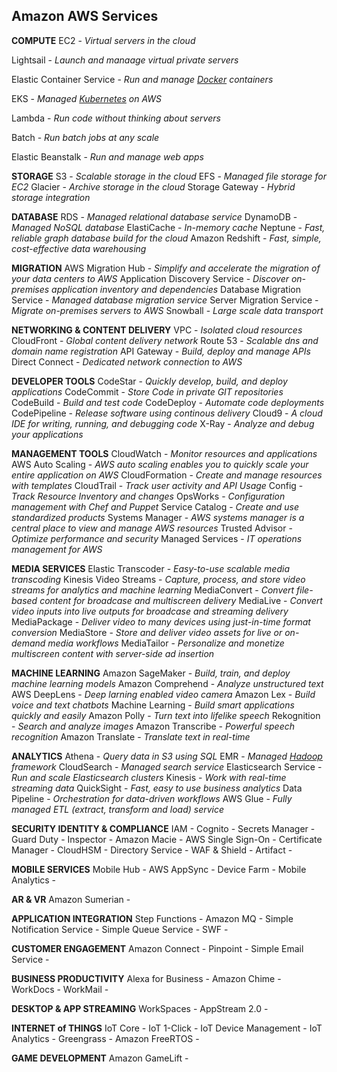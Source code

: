 ## Amazon AWS Services

**COMPUTE**
EC2 - *Virtual servers in the cloud*

Lightsail - *Launch and manaage virtual private servers*

Elastic Container Service - *Run and manage [Docker](https://www.docker.com/) containers*

EKS - *Managed [Kubernetes](https://kubernetes.io/) on AWS*

Lambda - *Run code without thinking about servers*

Batch - *Run batch jobs at any scale*

Elastic Beanstalk - *Run and manage web apps*

**STORAGE**
S3 - *Scalable storage in the cloud*
EFS - *Managed file storage for EC2*
Glacier - *Archive storage in the cloud*
Storage Gateway - *Hybrid storage integration*

**DATABASE**
RDS - *Managed relational database service*
DynamoDB - *Managed NoSQL database*
ElastiCache - *In-memory cache*
Neptune - *Fast, reliable graph database build for the cloud*
Amazon Redshift - *Fast, simple, cost-effective data warehousing*

**MIGRATION**
AWS Migration Hub - *Simplify and accelerate the migration of your data centers to AWS*
Application Discovery Service - *Discover on-premises application inventory and dependencies*
Database Migration Service - *Managed database migration service*
Server Migration Service - *Migrate on-premises servers to AWS*
Snowball - *Large scale data transport*

**NETWORKING & CONTENT DELIVERY**
VPC - *Isolated cloud resources*
CloudFront - *Global content delivery network*
Route 53 - *Scalable dns and domain name registration*
API Gateway - *Build, deploy and manage APIs*
Direct Connect - *Dedicated network connection to AWS*

**DEVELOPER TOOLS**
CodeStar - *Quickly develop, build, and deploy applications*
CodeCommit - *Store Code in private GIT repositories*
CodeBuild - *Build and test code*
CodeDeploy - *Automate code deployments*
CodePipeline - *Release software using continous delivery*
Cloud9 - *A cloud IDE for writing, running, and debugging code*
X-Ray - *Analyze and debug your applications*

**MANAGEMENT TOOLS**
CloudWatch - *Monitor resources and applications*
AWS Auto Scaling - *AWS auto scaling enables you to quickly scale your entire application on AWS*
CloudFormation - *Create and manage resources with templates*
CloudTrail - *Track user activity and API Usage*
Config - *Track Resource Inventory and changes*
OpsWorks - *Configuration management with Chef and Puppet*
Service Catalog - *Create and use standardized products*
Systems Manager - *AWS systems manager is a central place to view and manage AWS resources* 
Trusted Advisor - *Optimize performance and security*
Managed Services - *IT operations management for AWS*

**MEDIA SERVICES**
Elastic Transcoder - *Easy-to-use scalable media transcoding*
Kinesis Video Streams - *Capture, process, and store video streams for analytics and machine learning*
MediaConvert - *Convert file-based content for broadcase and multiscreen delivery*
MediaLive - *Convert video inputs into live outputs for broadcase and streaming delivery*
MediaPackage - *Deliver video to many devices using just-in-time format conversion*
MediaStore - *Store and deliver video assets for live or on-demand media workflows*
MediaTailor - *Personalize and monetize multiscreen content with server-side ad insertion*

**MACHINE LEARNING**
Amazon SageMaker - *Build, train, and deploy machine learning models*
Amazon Comprehend - *Analyze unstructured text*
AWS DeepLens - *Deep larning enabled video camera*
Amazon Lex - *Build voice and text chatbots*
Machine Learning - *Build smart applications quickly and easily*
Amazon Polly - *Turn text into lifelike speech*
Rekognition - *Search and analyze images*
Amazon Transcribe - *Powerful speech recognition*
Amazon Translate - *Translate text in real-time*

**ANALYTICS**
Athena - *Query data in S3 using SQL*
EMR - *Managed [Hadoop](http://hadoop.apache.org/) framework*
CloudSearch - *Managed search service*
Elasticsearch Service - *Run and scale Elasticsearch clusters*
Kinesis - *Work with real-time streaming data*
QuickSight - *Fast, easy to use business analytics*
Data Pipeline - *Orchestration for data-driven workflows*
AWS Glue - *Fully managed ETL (extract, transform and load) service*

**SECURITY IDENTITY & COMPLIANCE**
IAM - 
Cognito - 
Secrets Manager - 
Guard Duty - 
Inspector - 
Amazon Macie - 
AWS Single Sign-On - 
Certificate Manager - 
CloudHSM - 
Directory Service - 
WAF & Shield - 
Artifact - 

**MOBILE SERVICES**
Mobile Hub - 
AWS AppSync - 
Device Farm - 
Mobile Analytics - 

**AR & VR**
Amazon Sumerian - 

**APPLICATION INTEGRATION**
Step Functions - 
Amazon MQ - 
Simple Notification Service - 
Simple Queue Service - 
SWF - 

**CUSTOMER ENGAGEMENT**
Amazon Connect - 
Pinpoint - 
Simple Email Service - 

**BUSINESS PRODUCTIVITY**
Alexa for Business - 
Amazon Chime - 
WorkDocs - 
WorkMail - 

**DESKTOP & APP STREAMING**
WorkSpaces - 
AppStream 2.0 - 

**INTERNET of THINGS**
IoT Core - 
IoT 1-Click - 
IoT Device Management - 
IoT Analytics - 
Greengrass - 
Amazon FreeRTOS - 

**GAME DEVELOPMENT**
Amazon GameLift - 



<!--stackedit_data:
eyJoaXN0b3J5IjpbMjU4NTA2MzQxXX0=
-->
<!--stackedit_data:
eyJoaXN0b3J5IjpbMTQ0NDY5Njg4MF19
-->